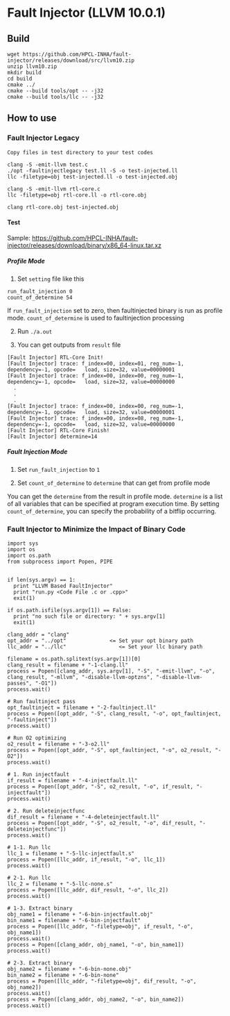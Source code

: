# Fault Injector (LLVM 10.0.1)

## Build

```
wget https://github.com/HPCL-INHA/fault-injector/releases/download/src/llvm10.zip
unzip llvm10.zip
mkdir build
cd build
cmake ../
cmake --build tools/opt -- -j32
cmake --build tools/llc -- -j32
```

## How to use

### Fault Injector Legacy

```
Copy files in test directory to your test codes

clang -S -emit-llvm test.c
./opt -faultinjectlegacy test.ll -S -o test-injected.ll
llc -filetype=obj test-injected.ll -o test-injected.obj

clang -S -emit-llvm rtl-core.c
llc -filetype=obj rtl-core.ll -o rtl-core.obj

clang rtl-core.obj test-injected.obj
```

#### Test

Sample: https://github.com/HPCL-INHA/fault-injector/releases/download/binary/x86_64-linux.tar.xz

##### Profile Mode

1. Set `setting` file like this

```
run_fault_injection 0
count_of_determine 54
```

If `run_fault_injection` set to zero, then faultinjected binary is run as profile mode.
`count_of_determine` is used to faultinjection processing

2. Run `./a.out`

3. You can get outputs from `result` file

```
[Fault Injector] RTL-Core Init!
[Fault Injector] trace: f_index=00, index=01, reg_num=-1, dependency=-1, opcode=   load, size=32, value=00000001
[Fault Injector] trace: f_index=00, index=00, reg_num=-1, dependency=-1, opcode=   load, size=32, value=00000000
  .
  .
  .
[Fault Injector] trace: f_index=00, index=00, reg_num=-1, dependency=-1, opcode=   load, size=32, value=00000001
[Fault Injector] trace: f_index=00, index=08, reg_num=-1, dependency=-1, opcode=   load, size=32, value=00000000
[Fault Injector] RTL-Core Finish!
[Fault Injector] determine=14
```

##### Fault Injection Mode

1. Set `run_fault_injection` to `1`

2. Set `count_of_determine` to `determine` that can get from profile mode

You can get the `determine` from the result in profile mode.
`determine` is a list of all variables that can be specified at program execution time.
By setting `count_of_determine`, you can specify the probability of a bitflip occurring.

### Fault Injector to Minimize the Impact of Binary Code

```
import sys
import os
import os.path
from subprocess import Popen, PIPE


if len(sys.argv) == 1:
  print "LLVM Based FaultInjector"
  print "run.py <Code File .c or .cpp>"
  exit(1)

if os.path.isfile(sys.argv[1]) == False:
  print "no such file or directory: " + sys.argv[1]
  exit(1)
  
clang_addr = "clang"
opt_addr = "../opt"              <= Set your opt binary path
llc_addr = "../llc"                 <= Set your llc binary path

filename = os.path.splitext(sys.argv[1])[0]
clang_result = filename + "-1-clang.ll"
process = Popen([clang_addr, sys.argv[1], "-S", "-emit-llvm", "-o", clang_result, "-mllvm", "-disable-llvm-optzns", "-disable-llvm-passes", "-O1"])
process.wait()

# Run faultinject pass
opt_faultinject = filename + "-2-faultinject.ll"
process = Popen([opt_addr, "-S", clang_result, "-o", opt_faultinject, "-faultinject"])
process.wait()

# Run O2 optimizing
o2_result = filename + "-3-o2.ll"
process = Popen([opt_addr, "-S", opt_faultinject, "-o", o2_result, "-O2"])
process.wait()

# 1. Run injectfault
if_result = filename + "-4-injectfault.ll"
process = Popen([opt_addr, "-S", o2_result, "-o", if_result, "-injectfault"])
process.wait()

# 2. Run deleteinjectfunc
dif_result = filename + "-4-deleteinjectfault.ll"
process = Popen([opt_addr, "-S", o2_result, "-o", dif_result, "-deleteinjectfunc"])
process.wait()

# 1-1. Run llc
llc_1 = filename + "-5-llc-injectfault.s"
process = Popen([llc_addr, if_result, "-o", llc_1])
process.wait()

# 2-1. Run llc
llc_2 = filename + "-5-llc-none.s"
process = Popen([llc_addr, dif_result, "-o", llc_2])
process.wait()

# 1-3. Extract binary
obj_name1 = filename + "-6-bin-injectfault.obj"
bin_name1 = filename + "-6-bin-injectfault"
process = Popen([llc_addr, "-filetype=obj", if_result, "-o", obj_name1])
process.wait()
process = Popen([clang_addr, obj_name1, "-o", bin_name1])
process.wait()

# 2-3. Extract binary
obj_name2 = filename + "-6-bin-none.obj"
bin_name2 = filename + "-6-bin-none"
process = Popen([llc_addr, "-filetype=obj", dif_result, "-o", obj_name2])
process.wait()
process = Popen([clang_addr, obj_name2, "-o", bin_name2])
process.wait()
```
